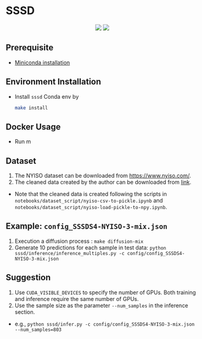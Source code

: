 # SSSD
<p align="center">
  <a href="https://github.com/egpivo/SSSD_CP/actions"><img src="https://github.com/egpivo/SSSD_CP/workflows/CI/badge.svg"/></a>
  <a href="https://codecov.io/gh/egpivo/SSSD_CP"> <img src="https://codecov.io/gh/egpivo/SSSD_CP/graph/badge.svg?token=gtKjUUupSz"/> </a>
</p>

## Prerequisite
- [Miniconda installation](https://docs.anaconda.com/free/miniconda/miniconda-install/)

## Environment Installation
- Install `sssd` Conda env by
   ```bash
   make install
   ```
## Docker Usage
- Run m

## Dataset
1. The NYISO dataset can be downloaded from https://www.nyiso.com/.
2. The cleaned data created by the author can be downloaded from [link](https://drive.google.com/drive/folders/1dwPkBIHSikhQ5ru3HPQiILSnaGAtP3Yr?usp=sharing).

- Note that the cleaned data is created following the scripts in `notebooks/dataset_script/nyiso-csv-to-pickle.ipynb` and `notebooks/dataset_script/nyiso-load-pickle-to-npy.ipynb`.

## Example: `config_SSSDS4-NYISO-3-mix.json`
1. Execution a diffusion process : `make diffusion-mix`
3. Generate 10 predictions for each sample in test data: `python sssd/inference/inference_multiples.py -c config/config_SSSDS4-NYISO-3-mix.json`


## Suggestion
1. Use `CUDA_VISIBLE_DEVICES` to specify the number of GPUs. Both training and inference require the same number of GPUs.
2. Use the sample size as the parameter `--num_samples` in the inference section.
  - e.g., `python sssd/infer.py -c config/config_SSSDS4-NYISO-3-mix.json --num_samples=803`
